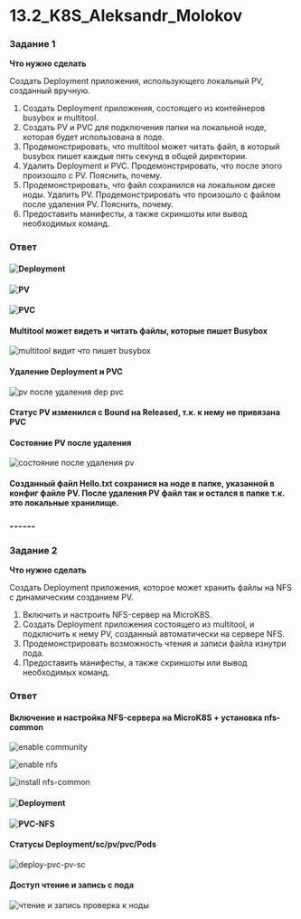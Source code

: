 # 13.2_K8S_Aleksandr_Molokov

### Задание 1

**Что нужно сделать**

Создать Deployment приложения, использующего локальный PV, созданный вручную.

1. Создать Deployment приложения, состоящего из контейнеров busybox и multitool.
2. Создать PV и PVC для подключения папки на локальной ноде, которая будет использована в поде.
3. Продемонстрировать, что multitool может читать файл, в который busybox пишет каждые пять секунд в общей директории. 
4. Удалить Deployment и PVC. Продемонстрировать, что после этого произошло с PV. Пояснить, почему.
5. Продемонстрировать, что файл сохранился на локальном диске ноды. Удалить PV.  Продемонстрировать что произошло с файлом после удаления PV. Пояснить, почему.
5. Предоставить манифесты, а также скриншоты или вывод необходимых команд.

### Ответ

#### ![Deployment](https://github.com/ALEMOLOKOV/13.2_K8S_Aleksandr_Molokov/blob/ce631bb93492079031b043678b4eada100d4bfee/deployment_pv.yaml)

#### ![PV](https://github.com/ALEMOLOKOV/13.2_K8S_Aleksandr_Molokov/blob/ce631bb93492079031b043678b4eada100d4bfee/pv.yaml)

#### ![PVC](https://github.com/ALEMOLOKOV/13.2_K8S_Aleksandr_Molokov/blob/ce631bb93492079031b043678b4eada100d4bfee/pvc.yaml)

#### Multitool может видеть и читать файлы, которые пишет Busybox

![multitool видит что пишет busybox](https://github.com/ALEMOLOKOV/13.2_K8S_Aleksandr_Molokov/assets/109212419/a03fcef7-08a0-46af-be6e-3df8161acf00)

#### Удаление Deployment и PVC

![pv после удаления dep pvc](https://github.com/ALEMOLOKOV/13.2_K8S_Aleksandr_Molokov/assets/109212419/58429afe-b95c-4d32-a59a-70cc211ba433)

#### Статус PV изменился с Bound на Released, т.к. к нему не привязана PVC

#### Состояние PV после удаления

![состояние после удаления pv](https://github.com/ALEMOLOKOV/13.2_K8S_Aleksandr_Molokov/assets/109212419/6708528a-84a0-4665-8f94-c65fcca442af)

#### Созданный файл Hello.txt сохранися на ноде в папке, указанной в конфиг файле PV. После удаления PV файл так и остался в папке т.к. это локальные хранилище.

### ------

### Задание 2

**Что нужно сделать**

Создать Deployment приложения, которое может хранить файлы на NFS с динамическим созданием PV.

1. Включить и настроить NFS-сервер на MicroK8S.
2. Создать Deployment приложения состоящего из multitool, и подключить к нему PV, созданный автоматически на сервере NFS.
3. Продемонстрировать возможность чтения и записи файла изнутри пода. 
4. Предоставить манифесты, а также скриншоты или вывод необходимых команд.

### Ответ

#### Включение и настройка NFS-сервера на MicroK8S + установка nfs-common

![enable community](https://github.com/ALEMOLOKOV/13.2_K8S_Aleksandr_Molokov/assets/109212419/75f1bd98-c1ea-44b9-b589-beca0bfa1d68)

![enable nfs](https://github.com/ALEMOLOKOV/13.2_K8S_Aleksandr_Molokov/assets/109212419/8cfbc330-7bb3-4202-b168-0915d94a5e7f)

![install nfs-common](https://github.com/ALEMOLOKOV/13.2_K8S_Aleksandr_Molokov/assets/109212419/f3487947-97a3-4cd2-a7f4-b95c5aed3ae7)

#### ![Deployment](https://github.com/ALEMOLOKOV/13.2_K8S_Aleksandr_Molokov/blob/fce103771926eb45abe37534f4c16986c6762d03/deployment.yaml)

#### ![PVC-NFS](https://github.com/ALEMOLOKOV/13.2_K8S_Aleksandr_Molokov/blob/5b06e125f5be029945005ed99f48e71f8405c736/pvc-nfs.yaml)

#### Статусы Deployment/sc/pv/pvc/Pods

![deploy-pvc-pv-sc](https://github.com/ALEMOLOKOV/13.2_K8S_Aleksandr_Molokov/assets/109212419/61756228-6d47-498d-86ce-e4569b84e7b4)

#### Доступ чтение и запись с пода

![чтение и запись проверка к ноды](https://github.com/ALEMOLOKOV/13.2_K8S_Aleksandr_Molokov/assets/109212419/8b3fc0e8-3cf4-469e-a039-ee9d583e1adf)






